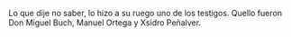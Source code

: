 Lo que dije no saber, lo hizo a su ruego uno de los testigos. Quello fueron Don Miguel Buch, Manuel Ortega y Xsidro Peñalver.